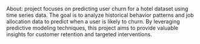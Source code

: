 About: project focuses on predicting user churn for a hotel dataset using time series data. The goal is to analyze historical behavior patterns and job allocation data to predict when a user is likely to churn. 
      By leveraging predictive modeling techniques, this project aims to provide valuable insights for customer retention and targeted interventions.
